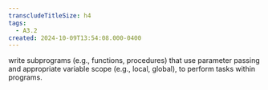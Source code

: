 ```yaml
---
transcludeTitleSize: h4
tags:
  - A3.2
created: 2024-10-09T13:54:08.000-0400
---
```

write subprograms (e.g., functions, procedures) that use parameter passing and appropriate variable scope (e.g., local, global), to perform tasks within programs.